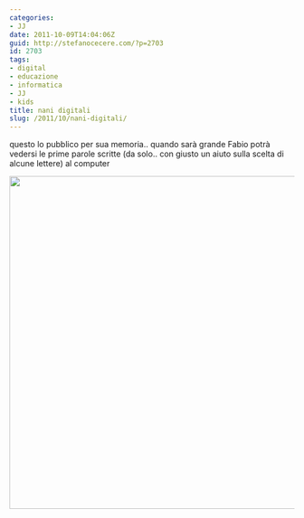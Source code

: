 ```yaml
---
categories:
- JJ
date: 2011-10-09T14:04:06Z
guid: http://stefanocecere.com/?p=2703
id: 2703
tags:
- digital
- educazione
- informatica
- JJ
- kids
title: nani digitali
slug: /2011/10/nani-digitali/
---
```


questo lo pubblico per sua memoria.. quando sarà grande Fabio potrà vedersi le prime parole scritte (da solo.. con giusto un aiuto sulla scelta di alcune lettere) al computer

<img src="http://stefanocecere.com/wp-content/uploads/sites/3/2011/10/Screen-shot-2011-10-09-at-13.09.42.png" alt="" title="Screen shot 2011-10-09 at 13.09.42" width="517" height="589" class="alignright size-full wp-image-2704" srcset="http://stefanocecere.com/wp-content/uploads/sites/3/2011/10/Screen-shot-2011-10-09-at-13.09.42.png 517w, http://stefanocecere.com/wp-content/uploads/sites/3/2011/10/Screen-shot-2011-10-09-at-13.09.42-263x300.png 263w" sizes="(max-width: 517px) 100vw, 517px" />